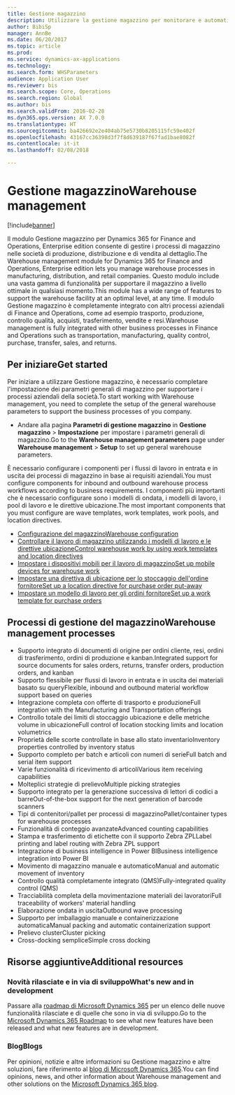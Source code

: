 ```yaml
---
title: Gestione magazzino
description: Utilizzare la gestione magazzino per monitorare e automatizzare i processi di magazzino.
author: BibiSp
manager: AnnBe
ms.date: 06/20/2017
ms.topic: article
ms.prod: 
ms.service: dynamics-ax-applications
ms.technology: 
ms.search.form: WHSParameters
audience: Application User
ms.reviewer: bis
ms.search.scope: Core, Operations
ms.search.region: Global
ms.author: bis
ms.search.validFrom: 2016-02-28
ms.dyn365.ops.version: AX 7.0.0
ms.translationtype: HT
ms.sourcegitcommit: ba426692e2e404ab75e5730b8205115fc59e402f
ms.openlocfilehash: 43167cc36398d3f7f8d639187f67fad1bae8082f
ms.contentlocale: it-it
ms.lasthandoff: 02/08/2018

---
```

# <a name="warehouse-management"></a><span data-ttu-id="35bde-103">Gestione magazzino</span><span class="sxs-lookup"><span data-stu-id="35bde-103">Warehouse management</span></span>

[!include[banner](../includes/banner.md)]

<span data-ttu-id="35bde-104">Il modulo Gestione magazzino per Dynamics 365 for Finance and Operations, Enterprise edition consente di gestire i processi di magazzino nelle società di produzione, distribuzione e di vendita al dettaglio.</span><span class="sxs-lookup"><span data-stu-id="35bde-104">The Warehouse management module for Dynamics 365 for Finance and Operations, Enterprise edition lets you manage warehouse processes in manufacturing, distribution, and retail companies.</span></span> <span data-ttu-id="35bde-105">Questo modulo include una vasta gamma di funzionalità per supportare il magazzino a livello ottimale in qualsiasi momento.</span><span class="sxs-lookup"><span data-stu-id="35bde-105">This module has a wide range of features to support the warehouse facility at an optimal level, at any time.</span></span> <span data-ttu-id="35bde-106">Il modulo Gestione magazzino è completamente integrato con altri processi aziendali di Finance and Operations, come ad esempio trasporto, produzione, controllo qualità, acquisti, trasferimento, vendite e resi.</span><span class="sxs-lookup"><span data-stu-id="35bde-106">Warehouse management is fully integrated with other business processes in Finance and Operations such as transportation, manufacturing, quality control, purchase, transfer, sales, and returns.</span></span>

## <a name="get-started"></a><span data-ttu-id="35bde-107">Per iniziare</span><span class="sxs-lookup"><span data-stu-id="35bde-107">Get started</span></span>
<span data-ttu-id="35bde-108">Per iniziare a utilizzare Gestione magazzino, è necessario completare l'impostazione dei parametri generali di magazzino per supportare i processi aziendali della società.</span><span class="sxs-lookup"><span data-stu-id="35bde-108">To start working with Warehouse management, you need to complete the setup of the general warehouse parameters to support the business processes of you company.</span></span>

- <span data-ttu-id="35bde-109">Andare alla pagina **Parametri di gestione magazzino** in **Gestione magazzino** > **Impostazione** per impostare i parametri generali di magazzino.</span><span class="sxs-lookup"><span data-stu-id="35bde-109">Go to the **Warehouse management parameters** page under **Warehouse management** > **Setup** to set up general warehouse parameters.</span></span>

<span data-ttu-id="35bde-110">È necessario configurare i componenti per i flussi di lavoro in entrata e in uscita dei processi di magazzino in base ai requisiti aziendali.</span><span class="sxs-lookup"><span data-stu-id="35bde-110">You must configure components for inbound and outbound warehouse process workflows according to business requirements.</span></span> <span data-ttu-id="35bde-111">I componenti più importanti che è necessario configurare sono i modelli di ondata, i modelli di lavoro, i pool di lavoro e le direttive ubicazione.</span><span class="sxs-lookup"><span data-stu-id="35bde-111">The most important components that you must configure are wave templates, work templates, work pools, and location directives.</span></span>

- [<span data-ttu-id="35bde-112">Configurazione del magazzino</span><span class="sxs-lookup"><span data-stu-id="35bde-112">Warehouse configuration</span></span>](warehouse-configuration.md)
- [<span data-ttu-id="35bde-113">Controllare il lavoro di magazzino utilizzando i modelli di lavoro e le direttive ubicazione</span><span class="sxs-lookup"><span data-stu-id="35bde-113">Control warehouse work by using work templates and location directives</span></span>](control-warehouse-location-directives.md)
- [<span data-ttu-id="35bde-114">Impostare i dispositivi mobili per il lavoro di magazzino</span><span class="sxs-lookup"><span data-stu-id="35bde-114">Set up mobile devices for warehouse work</span></span>](configure-mobile-devices-warehouse.md)
- [<span data-ttu-id="35bde-115">Impostare una direttiva di ubicazione per lo stoccaggio dell'ordine fornitore</span><span class="sxs-lookup"><span data-stu-id="35bde-115">Set up a location directive for purchase order put-away</span></span>](../transportation/tasks/set-up-location-directive-purchase-order-put-away.md)
- [<span data-ttu-id="35bde-116">Impostare un modello di lavoro per gli ordini fornitore</span><span class="sxs-lookup"><span data-stu-id="35bde-116">Set up a work template for purchase orders</span></span>](./tasks/set-up-work-template-purchase-orders.md)

## <a name="warehouse-management-processes"></a><span data-ttu-id="35bde-117">Processi di gestione del magazzino</span><span class="sxs-lookup"><span data-stu-id="35bde-117">Warehouse management processes</span></span>
- <span data-ttu-id="35bde-118">Supporto integrato di documenti di origine per ordini cliente, resi, ordini di trasferimento, ordini di produzione e kanban.</span><span class="sxs-lookup"><span data-stu-id="35bde-118">Integrated support for source documents for sales orders, returns, transfer orders, production orders, and kanban</span></span>  
- <span data-ttu-id="35bde-119">Supporto flessibile per flussi di lavoro in entrata e in uscita dei materiali basato su query</span><span class="sxs-lookup"><span data-stu-id="35bde-119">Flexible, inbound and outbound material workflow support based on queries</span></span>
- <span data-ttu-id="35bde-120">Integrazione completa con offerte di trasporto e produzione</span><span class="sxs-lookup"><span data-stu-id="35bde-120">Full integration with the Manufacturing and Transportation offerings</span></span>
- <span data-ttu-id="35bde-121">Controllo totale dei limiti di stoccaggio ubicazione e delle metriche volume in ubicazione</span><span class="sxs-lookup"><span data-stu-id="35bde-121">Full control of location stocking limits and location volumetrics</span></span>
- <span data-ttu-id="35bde-122">Proprietà delle scorte controllate in base allo stato inventario</span><span class="sxs-lookup"><span data-stu-id="35bde-122">Inventory properties controlled by inventory status</span></span>
- <span data-ttu-id="35bde-123">Supporto completo per batch e articoli con numeri di serie</span><span class="sxs-lookup"><span data-stu-id="35bde-123">Full batch and serial item support</span></span>
- <span data-ttu-id="35bde-124">Varie funzionalità di ricevimento di articoli</span><span class="sxs-lookup"><span data-stu-id="35bde-124">Various item receiving capabilities</span></span>
- <span data-ttu-id="35bde-125">Molteplici strategie di prelievo</span><span class="sxs-lookup"><span data-stu-id="35bde-125">Multiple picking strategies</span></span>
- <span data-ttu-id="35bde-126">Supporto integrato per la generazione successiva di lettori di codici a barre</span><span class="sxs-lookup"><span data-stu-id="35bde-126">Out-of-the-box support for the next generation of barcode scanners</span></span>
- <span data-ttu-id="35bde-127">Tipi di contenitori/pallet per processi di magazzino</span><span class="sxs-lookup"><span data-stu-id="35bde-127">Pallet/container types for warehouse processes</span></span>
- <span data-ttu-id="35bde-128">Funzionalità di conteggio avanzate</span><span class="sxs-lookup"><span data-stu-id="35bde-128">Advanced counting capabilities</span></span>
- <span data-ttu-id="35bde-129">Stampa e trasferimento di etichette con il supporto Zebra ZPL</span><span class="sxs-lookup"><span data-stu-id="35bde-129">Label printing and label routing with Zebra ZPL support</span></span>
- <span data-ttu-id="35bde-130">Integrazione di business intelligence in Power BI</span><span class="sxs-lookup"><span data-stu-id="35bde-130">Business intelligence integration into Power BI</span></span>
- <span data-ttu-id="35bde-131">Movimento di magazzino manuale e automatico</span><span class="sxs-lookup"><span data-stu-id="35bde-131">Manual and automatic movement of inventory</span></span>
- <span data-ttu-id="35bde-132">Controllo qualità completamente integrato (QMS)</span><span class="sxs-lookup"><span data-stu-id="35bde-132">Fully-integrated quality control (QMS)</span></span>
- <span data-ttu-id="35bde-133">Tracciabilità completa della movimentazione materiali dei lavoratori</span><span class="sxs-lookup"><span data-stu-id="35bde-133">Full traceability of workers' material handling</span></span>
- <span data-ttu-id="35bde-134">Elaborazione ondata in uscita</span><span class="sxs-lookup"><span data-stu-id="35bde-134">Outbound wave processing</span></span>
- <span data-ttu-id="35bde-135">Supporto per imballaggio manuale e containerizzazione automatica</span><span class="sxs-lookup"><span data-stu-id="35bde-135">Manual packing and automatic containerization support</span></span>
- <span data-ttu-id="35bde-136">Prelievo cluster</span><span class="sxs-lookup"><span data-stu-id="35bde-136">Cluster picking</span></span>
- <span data-ttu-id="35bde-137">Cross-docking semplice</span><span class="sxs-lookup"><span data-stu-id="35bde-137">Simple cross docking</span></span>

## <a name="additional-resources"></a><span data-ttu-id="35bde-138">Risorse aggiuntive</span><span class="sxs-lookup"><span data-stu-id="35bde-138">Additional resources</span></span>
### <a name="whats-new-and-in-development"></a><span data-ttu-id="35bde-139">Novità rilasciate e in via di sviluppo</span><span class="sxs-lookup"><span data-stu-id="35bde-139">What's new and in development</span></span>
<span data-ttu-id="35bde-140">Passare alla [roadmap di Microsoft Dynamics 365](https://roadmap.dynamics.com/) per un elenco delle nuove funzionalità rilasciate e di quelle che sono in via di sviluppo.</span><span class="sxs-lookup"><span data-stu-id="35bde-140">Go to the [Microsoft Dynamics 365 Roadmap](https://roadmap.dynamics.com/) to see what new features have been released and what new features are in development.</span></span>

### <a name="blogs"></a><span data-ttu-id="35bde-141">Blog</span><span class="sxs-lookup"><span data-stu-id="35bde-141">Blogs</span></span>
<span data-ttu-id="35bde-142">Per opinioni, notizie e altre informazioni su Gestione magazzino e altre soluzioni, fare riferimento al [blog di Microsoft Dynamics 365](https://community.dynamics.com/b/msftdynamicsblog).</span><span class="sxs-lookup"><span data-stu-id="35bde-142">You can find opinions, news, and other information about Warehouse management and other solutions on the [Microsoft Dynamics 365 blog](https://community.dynamics.com/b/msftdynamicsblog).</span></span>


 


